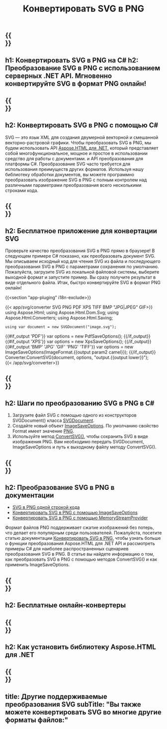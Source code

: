 ﻿---
translation: true
template: /templates/_template-conversion-child.md
title: Конвертировать SVG в PNG
description: Преобразование SVG в PNG на C#. Легко используйте API в любом приложении .NET. Попробуйте онлайн-конвертер SVG в PNG бесплатно!
url: /net/conversion/svg-to-png/
family: html
platformtag: net
feature: conversion
informat: SVG
outformat: PNG
otherformats: PDF XPS GIF JPEG BMP TIFF
---

{{<section banner>}}
---
h1: Конвертировать SVG в PNG на C#
h2: Преобразование SVG в PNG с использованием серверных .NET API. Мгновенно конвертируйте SVG в формат PNG онлайн!
---

{{<section overview>}}
---
h2: Конвертировать SVG в PNG с помощью C#
---

SVG — это язык XML для создания двумерной векторной и смешанной векторно-растровой графики. Чтобы преобразовать SVG в PNG, мы будем использовать API [Aspose.HTML для .NET,](https://products.aspose.com/html/net/) который представляет собой многофункциональное, мощное и простое в использовании средство для работы с документами. и API преобразования для платформы C#. Преобразование SVG часто требуется для использования преимуществ других форматов. Используя нашу библиотеку обработки документов, вы можете программно преобразовать изображение SVG в PNG с полным контролем над различными параметрами преобразования всего несколькими строками кода.

{{<section demos>}}
---
h2: Бесплатное приложение для конвертации SVG
---

Проверьте качество преобразования SVG в PNG прямо в браузере! В следующем примере C# показано, как преобразовать документ SVG. Мы описываем исходный код для чтения SVG из файла и последующего преобразования SVG в PNG с параметрами сохранения по умолчанию. Пожалуйста, загрузите SVG из локальной файловой системы, выберите выходной формат и запустите пример. Вы сразу получите результат в виде отдельного файла. Итак, быстро конвертируйте SVG в формат PNG онлайн!

{{<section "app-pluging" i18n-exclude>}}

{{< app/svg/converter SVG PNG PDF XPS TIFF BMP "JPG|JPEG" GIF>}}
using Aspose.Html;
using Aspose.Html.Dom.Svg;
using Aspose.Html.Converters;
using Aspose.Html.Saving;

    using var document = new SVGDocument("image.svg");
{{#if_output 'PDF'}}
    var options = new PdfSaveOptions();
{{/if_output}}
{{#if_output 'XPS'}}
    var options = new XpsSaveOptions();
{{/if_output}}
{{#if_output 'BMP' 'JPG' 'GIF' 'PNG' 'TIFF'}}
    var options = new ImageSaveOptions(ImageFormat.{{output param2 camel}});
{{/if_output}}
    Converter.ConvertSVG(document, options, "output.{{output lower}}");   
{{< /app/svg/converter>}}


{{<section steps>}}
---
h2: Шаги по преобразованию SVG в PNG в C#
---

1. Загрузите файл SVG с помощью одного из конструкторов SVGDocument() класса [SVGDocument](https://apireference.aspose.com/html/net/aspose.html.dom.svg/svgdocument).
1. Создайте новый объект [ImageSaveOptions](https://apireference.aspose.com/html/net/aspose.html.saving/imagesaveoptions). По умолчанию свойство Format имеет значение [PNG](https://apireference.aspose.com/html/net/aspose.html.rendering.image/imageformat).
1. Используйте метод [ConvertSVG()](https://apireference.aspose.com/html/net/aspose.html.converters.converter/convertsvg/methods/3), чтобы сохранить SVG в виде изображения PNG. Вам необходимо передать SVGDocument, ImageSaveOptions и путь к выходному файлу методу ConvertSVG().

{{<section documentation>}}
---
h2: Преобразование SVG в PNG в документации
---

  - <a href="https://docs.aspose.com/html/net/converting-between-formats/svg-to-png/#svg-to-png-by-a-single-of-code " target="_blank">SVG в PNG одной строкой кода</a>
  - <a href="https://docs.aspose.com/html/net/converting-between-formats/svg-to-png/#convert-svg-to-png-using-imagesaveoptions" target="_blank" >Конвертировать SVG в PNG с помощью ImageSaveOptions</a>
  - <a href="https://docs.aspose.com/html/net/converting-between-formats/svg-to-png/#output-stream-providers" target="_blank">Конвертировать SVG в PNG с помощью MemoryStreamProvider</a>

Формат файлов PNG поддерживает сжатие изображений без потерь, что делает его популярным среди пользователей. Пожалуйста, посетите статью документации [Конвертировать SVG в PNG,](https://docs.aspose.com/html/net/converting-between-formats/svg-to-png/) чтобы узнать больше о функции преобразования Aspose.HTML для .NET API и рассмотреть примеры C# для наиболее распространенных сценариев преобразования SVG в PNG. В статье вы найдете информацию о том, как преобразовать SVG в PNG с помощью методов ConvertSVG() и как применить ImageSaveOptions.

{{<section online-converters>}}
---
h2: Бесплатные онлайн-конвертеры
---

{{<section get-started>}}
---
h2: Как установить библиотеку Aspose.HTML для .NET
---

{{<section other-conversions>}}
---
title: Другие поддерживаемые преобразования SVG
subTitle: "Вы также можете конвертировать SVG во многие другие форматы файлов:"
---